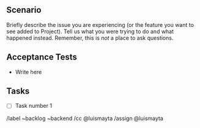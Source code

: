 ## Scenario

Briefly describe the issue you are experiencing (or the feature you want to see added to Project). Tell us what you were trying to do and what happened instead. Remember, this is _not_ a place to ask questions.

## Acceptance Tests

* Write here

## Tasks

* [ ] Task number 1

/label ~backlog ~backend 
/cc @luismayta
/assign @luismayta

